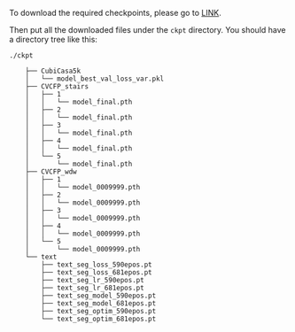 To download the required checkpoints, please go to <a href="https://drive.google.com/drive/folders/1SjmCiK08-gpNGN8TZX5_kaErGv05c0Sg?usp=sharing">LINK</a>.

Then put all the downloaded files under the `ckpt` directory. You should have a directory tree like this:

```
./ckpt

    ├── CubiCasa5k
    │   └── model_best_val_loss_var.pkl
    ├── CVCFP_stairs
    │   ├── 1
    │   │   └── model_final.pth
    │   ├── 2
    │   │   └── model_final.pth
    │   ├── 3
    │   │   └── model_final.pth
    │   ├── 4
    │   │   └── model_final.pth
    │   └── 5
    │       └── model_final.pth
    ├── CVCFP_wdw
    │   ├── 1
    │   │   └── model_0009999.pth
    │   ├── 2
    │   │   └── model_0009999.pth
    │   ├── 3
    │   │   └── model_0009999.pth
    │   ├── 4
    │   │   └── model_0009999.pth
    │   └── 5
    │       └── model_0009999.pth
    └── text
        ├── text_seg_loss_590epos.pt
        ├── text_seg_loss_681epos.pt
        ├── text_seg_lr_590epos.pt
        ├── text_seg_lr_681epos.pt
        ├── text_seg_model_590epos.pt
        ├── text_seg_model_681epos.pt
        ├── text_seg_optim_590epos.pt
        └── text_seg_optim_681epos.pt
```
